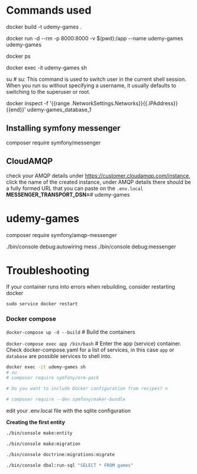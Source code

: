 # Commands used

docker build -t udemy-games .

docker run -d --rm -p 8000:8000 -v $(pwd):/app --name udemy-games udemy-games

docker ps

docker exec -it udemy-games sh

su # su: This command is used to switch user in the current shell session. When you run su without specifying a username, it usually defaults to switching to the superuser or root.

docker inspect -f '{{range .NetworkSettings.Networks}}{{.IPAddress}}{{end}}' udemy-games_database_1

## Installing symfony messenger

composer require symfony/messenger

## CloudAMQP

check your AMQP details under https://customer.cloudamqp.com/instance, click the name of the created instance, under AMQP details there should be a fully formed URL that you can paste on the `.env.local` **MESSENGER_TRANSPORT_DSN=**# udemy-games

# udemy-games

composer require symfony/amqp-messenger

./bin/console debug:autowiring mess
./bin/console debug:messenger

# Troubleshooting

If your container runs into errors when rebuilding, consider restarting docker

`sudo service docker restart`

### Docker compose

`docker-compose up -d --build`      # Build the containers

`docker-compose exec app /bin/bash` # Enter the app (service) container. Check docker-compose.yaml for a list of services, in this case `app` or `database` are possible services to shell into.

```sh
docker exec -it udemy-games sh
# su
# composer require symfony/orm-pack

# Do you want to include Docker configuration from recipes? n

# composer require --dev symfony/maker-bundle

```

edit your .env.local file with the sqlite configuration

**Creating the first entity**

```sh
./bin/console make:entity

./bin/console make:migration

./bin/console doctrine:migrations:migrate

./bin/console dbal:run-sql "SELECT * FROM games"
```

